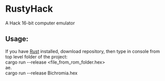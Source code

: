 # RustyHack
A Hack 16-bit computer emulator

## Usage: 
If you have [Rust](https://www.rust-lang.org/learn/get-started) installed, download repository, then type in console from top level folder of the project:  
cargo run --release <file_from_rom_folder.hex>  
ae.  
cargo run --release Bichromia.hex  
